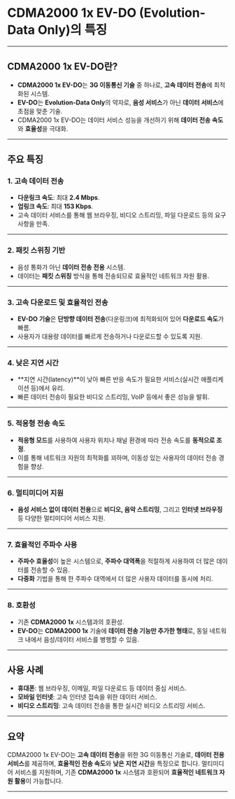 # CDMA2000 1x EV-DO (Evolution-Data Only)의 특징

---

## CDMA2000 1x EV-DO란?
- **CDMA2000 1x EV-DO**는 **3G 이동통신 기술** 중 하나로, **고속 데이터 전송**에 최적화된 시스템.
- **EV-DO**는 **Evolution-Data Only**의 약자로, **음성 서비스**가 아닌 **데이터 서비스**에 초점을 맞춘 기술.
- CDMA2000 1x EV-DO는 데이터 서비스 성능을 개선하기 위해 **데이터 전송 속도**와 **효율성**을 극대화.

---

## 주요 특징

### 1. **고속 데이터 전송**
- **다운링크 속도**: 최대 **2.4 Mbps**.
- **업링크 속도**: 최대 **153 Kbps**.
- 고속 데이터 서비스를 통해 웹 브라우징, 비디오 스트리밍, 파일 다운로드 등의 요구 사항을 만족.

---

### 2. **패킷 스위칭 기반**
- 음성 통화가 아닌 **데이터 전송 전용** 시스템.
- 데이터는 **패킷 스위칭** 방식을 통해 전송되므로 효율적인 네트워크 자원 활용.

---

### 3. **고속 다운로드 및 효율적인 전송**
- **EV-DO 기술**은 **단방향 데이터 전송**(다운링크)에 최적화되어 있어 **다운로드 속도**가 빠름.
- 사용자가 대용량 데이터를 빠르게 전송하거나 다운로드할 수 있도록 지원.

---

### 4. **낮은 지연 시간**
- **지연 시간(latency)**이 낮아 빠른 반응 속도가 필요한 서비스(실시간 애플리케이션 등)에서 유리.
- 빠른 데이터 전송이 필요한 비디오 스트리밍, VoIP 등에서 좋은 성능을 발휘.

---

### 5. **적응형 전송 속도**
- **적응형 모드**를 사용하여 사용자 위치나 채널 환경에 따라 전송 속도를 **동적으로 조정**.
- 이를 통해 네트워크 자원의 최적화를 꾀하며, 이동성 있는 사용자의 데이터 전송 경험을 향상.

---

### 6. **멀티미디어 지원**
- **음성 서비스 없이 데이터 전용**으로 **비디오, 음악 스트리밍**, 그리고 **인터넷 브라우징** 등 다양한 멀티미디어 서비스 지원.

---

### 7. **효율적인 주파수 사용**
- **주파수 효율성**이 높은 시스템으로, **주파수 대역폭**을 적절하게 사용하여 더 많은 데이터를 전송할 수 있음.
- **다중화** 기법을 통해 한 주파수 대역에서 더 많은 사용자 데이터를 동시에 처리.

---

### 8. **호환성**
- 기존 **CDMA2000 1x** 시스템과의 호환성.
- **EV-DO**는 **CDMA2000 1x** 기술에 **데이터 전송 기능만 추가한 형태**로, 동일 네트워크 내에서 음성/데이터 서비스를 병행할 수 있음.

---

## 사용 사례
- **휴대폰**: 웹 브라우징, 이메일, 파일 다운로드 등 데이터 중심 서비스.
- **모바일 인터넷**: 고속 인터넷 접속을 위한 데이터 서비스.
- **비디오 스트리밍**: 고속 데이터 전송을 통한 실시간 비디오 스트리밍 서비스.

---

## 요약
CDMA2000 1x EV-DO는 **고속 데이터 전송**을 위한 3G 이동통신 기술로, **데이터 전용 서비스**를 제공하며, **효율적인 전송 속도**와 **낮은 지연 시간**을 특징으로 합니다. 멀티미디어 서비스를 지원하며, 기존 **CDMA2000 1x** 시스템과 호환되어 **효율적인 네트워크 자원 활용**이 가능합니다.

---
